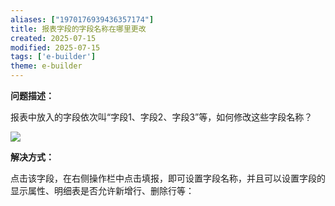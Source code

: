 ```yaml
---
aliases: ["1970176939436357174"]
title: 报表字段的字段名称在哪里更改
created: 2025-07-15
modified: 2025-07-15
tags: ['e-builder']
theme: e-builder
---
```


**问题描述：**

报表中放入的字段依次叫“字段1、字段2、字段3”等，如何修改这些字段名称？

![](https://myhelpdoc.oss-cn-heyuan.aliyuncs.com/mdimages/1533293056ed7fd7dd4cc905d8b64c66.jpg)

**解决方式：**

点击该字段，在右侧操作栏中点击填报，即可设置字段名称，并且可以设置字段的显示属性、明细表是否允许新增行、删除行等：

